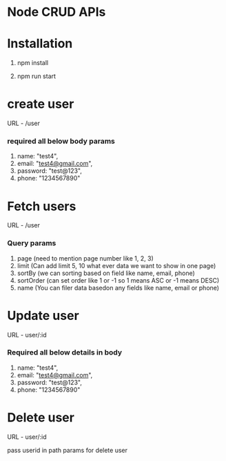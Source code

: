 # Node CRUD APIs

# Installation

1) npm install

2) npm run start

# create user

URL - /user

### required all below body params

1) name: "test4",
2) email: "test4@gmail.com",
3) password: "test@123",
4) phone: "1234567890"

# Fetch users

URL - /user

### Query params

1) page (need to mention page number like 1, 2, 3) 
2) limit (Can add limit 5, 10 what ever data we want to show in one page)
3) sortBy (we can sorting based on field like name, email, phone)
4) sortOrder (can set order like 1 or -1 so 1 means ASC or -1 means DESC)
5) name (You can filer data basedon any fields like name, email or phone)

# Update user

URL - user/:id

### Required all below details in body

1) name: "test4",
2) email: "test4@gmail.com",
3) password: "test@123",
4) phone: "1234567890"

# Delete user

URL - user/:id

pass userid in path params for delete user

